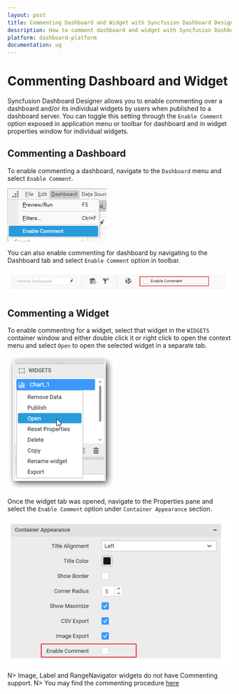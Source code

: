 ```yaml
---
layout: post
title: Commenting Dashboard and Widget with Syncfusion Dashboard Designer
description: How to comment dashboard and widget with Syncfusion Dashboard Designer
platform: dashboard-platform
documentation: ug
---
```


# Commenting Dashboard and Widget 

Syncfusion Dashboard Designer allows you to enable commenting over a dashboard and/or its individual widgets by users when published to a dashboard server. You can toggle this setting through the `Enable Comment` option exposed in application menu or toolbar for dashboard and in widget properties window for individual widgets.

## Commenting a Dashboard

To enable commenting a dashboard, navigate to the `Dashboard` menu and select `Enable Comment`.

![](images/commenttinganddashboardwidget_dashboardmenu.png)

You can also enable commenting for dashboard by navigating to the Dashboard tab and select `Enable Comment` option in toolbar. 

![](images/commenttinganddashboardwidget_enablecomment.png)

## Commenting a Widget

To enable commenting for a widget, select that widget in the `WIDGETS` container window and either double click it or right click to open the context menu and select `Open` to open the selected widget in a separate tab.

![](images/commenttinganddashboardwidget_selectopen.png)

Once the widget tab was opened, navigate to the Properties pane and select the `Enable Comment` option under `Container Appearance` section.

![](images/commenttinganddashboardwidget_commentinproperties.png)

N> Image, Label and RangeNavigator widgets do not have Commenting support.
N> You may find the commenting procedure [here](/dashboard-platform/dashboard-server/collaboration)